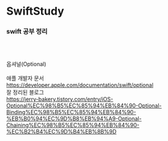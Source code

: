 # SwiftStudy

<h3>swift 공부 정리</h3>
<br>
<br>

옵셔널(Optional)<br><br>
애플 개발자 문서<br>
https://developer.apple.com/documentation/swift/optional
<br>
잘 정리된 블로그<br>
https://jerry-bakery.tistory.com/entry/iOS-Optional%EC%98%B5%EC%85%94%EB%84%90-Optional-Binding%EC%98%B5%EC%85%94%EB%84%90-%EB%B0%94%EC%9D%B8%EB%94%A9-Optional-Chaining%EC%98%B5%EC%85%94%EB%84%90-%EC%B2%B4%EC%9D%B4%EB%8B%9D
